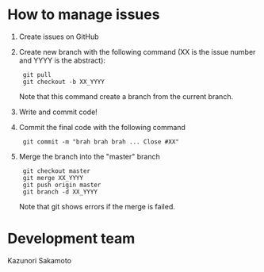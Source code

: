 # How to manage issues
1. Create issues on GitHub
2. Create new branch with the following command (XX is the issue number and YYYY is the abstract):

        git pull
        git checkout -b XX_YYYY
    Note that this command create a branch from the current branch.
3. Write and commit code!
4. Commit the final code with the following command

        git commit -m "brah brah brah ... Close #XX"
5. Merge the branch into the "master" branch

        git checkout master
        git merge XX_YYYY
        git push origin master
        git branch -d XX_YYYY
    Note that git shows errors if the merge is failed.

# Development team
Kazunori Sakamoto
